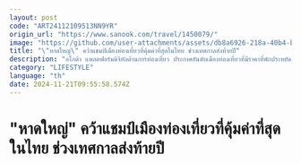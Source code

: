 ```yaml
---
layout: post
code: "ART24112109513NN9YR"
origin_url: "https://www.sanook.com/travel/1450079/"
image: "https://github.com/user-attachments/assets/db8a6926-218a-40b4-b287-644906f41c37"
title: "\"หาดใหญ่\" คว้าแชมป์เมืองท่องเที่ยวที่คุ้มค่าที่สุดในไทย ช่วงเทศกาลส่งท้ายปี"
description: "อโกด้า แพลตฟอร์มดิจิทัลด้านการท่องเที่ยว ประกาศอันดับเมืองท่องเที่ยวที่มีราคาที่พักประหยัดที่สุดในช่วงเทศกาลส่งท้ายปี"
category: "LIFESTYLE"
language: "th"
date: 2024-11-21T09:55:58.574Z
---
```


# "หาดใหญ่" คว้าแชมป์เมืองท่องเที่ยวที่คุ้มค่าที่สุดในไทย ช่วงเทศกาลส่งท้ายปี